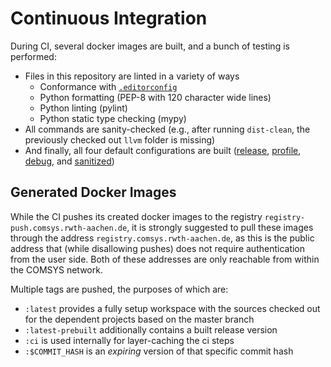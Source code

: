 # Continuous Integration
During CI, several docker images are built, and a bunch of testing is performed:
- Files in this repository are linted in a variety of ways
	- Conformance with [`.editorconfig`](/.editorconfig)
	- Python formatting (PEP-8 with 120 character wide lines)
	- Python linting (pylint)
	- Python static type checking (mypy)
- All commands are sanity-checked (e.g., after running `dist-clean`, the previously checked out `llvm` folder is missing)
- And finally, all four default configurations are built ([release](/ws-config/release.toml), [profile](/ws-config/profile.toml), [debug](/ws-config/debug.toml), and [sanitized](/ws-config/sanitized.toml))

## Generated Docker Images

While the CI pushes its created docker images to the registry `registry-push.comsys.rwth-aachen.de`, it is strongly suggested to pull these images through the address `registry.comsys.rwth-aachen.de`, as this is the public address that (while disallowing pushes) does not require authentication from the user side. Both of these addresses are only reachable from within the COMSYS network.

Multiple tags are pushed, the purposes of which are:

- `:latest` provides a fully setup workspace with the sources checked out for the dependent projects based on the master branch
- `:latest-prebuilt` additionally contains a built release version
- `:ci` is used internally for layer-caching the ci steps
- `:$COMMIT_HASH` is an *expiring* version of that specific commit hash
